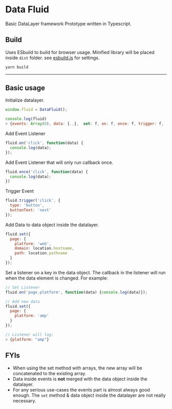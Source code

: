 # Data Fluid

Basic DataLayer framework Prototype written in Typescript.

## Build

Uses ESbuild to build for browser usage. Minified library will be placed inside `dist` folder. see [esbuild.js](esbuild.js) for settings.

```bash
yarn build
```

---

## Basic usage

Initialize datalayer.

```javascript
window.fluid = DataFluid();

console.log(fluid)
> {events: Array(0), data: {..},  set: f, on: f, once: f, trigger: f, ...}
```

Add Event Listener

```javascript
fluid.on('click', function(data) {
  console.log(data);
});
```

Add Event Listener that will only run callback once.

```javascript
fluid.once('click', function(data) {
  console.log(data);
})
```

Trigger Event

```javascript
fluid.trigger('click', {
  type: 'button',
  buttonText: 'next'
});
```

Add Data to data object inside the datalayer.

```javascript
fluid.set({
  page: {
    platform: 'web',
    domain: location.hostname,
    path: location.pathname
  }
});
```

Set a listener on a key in the data object. The callback in the listener will run when the data element is changed. For example:

```javascript
// Set Listener
fluid.on('page.platform', function(data) {console.log(data)});

// Add new data
fluid.set({
  page: {
    platform: 'amp'
  }
});

// Listener will log:
> {platform: "amp"}
```

## FYIs

* When using the set method with arrays, the new array will be concatenated to the existing array.
* Data inside events is **not** merged with the data object inside the datalayer.
* For any serious use-cases the events part is almost always good enough. The `set` method & data object inside the datalayer are not really necessary.
